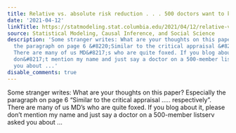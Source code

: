 ```yaml
---
title: Relative vs. absolute risk reduction . . . 500 doctors want to know!
date: '2021-04-12'
linkTitle: https://statmodeling.stat.columbia.edu/2021/04/12/relative-vs-absolute-risk-reduction-500-doctors-want-to-know/
source: Statistical Modeling, Causal Inference, and Social Science
description: 'Some stranger writes: What are your thoughts on this paper? Especially
  the paragraph on page 6 &#8220;Similar to the critical appraisal &#8230;.. respectively&#8221;.
  There are many of us MD&#8217;s who are quite foxed. If you blog about it, please
  don&#8217;t mention my name and just say a doctor on a 500-member listserv asked
  you about ...'
disable_comments: true
---
```

Some stranger writes: What are your thoughts on this paper? Especially the paragraph on page 6 &#8220;Similar to the critical appraisal &#8230;.. respectively&#8221;. There are many of us MD&#8217;s who are quite foxed. If you blog about it, please don&#8217;t mention my name and just say a doctor on a 500-member listserv asked you about ...